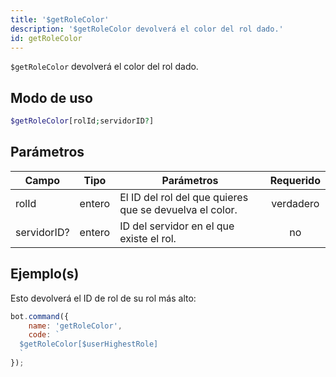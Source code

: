 ```yaml
---
title: '$getRoleColor'
description: '$getRoleColor devolverá el color del rol dado.'
id: getRoleColor
---
```


`$getRoleColor` devolverá el color del rol dado.

## Modo de uso

```php
$getRoleColor[rolId;servidorID?]
```

## Parámetros

| Campo       | Tipo   | Parámetros                                              | Requerido |
| ----------- | ------ | ------------------------------------------------------- |:---------:|
| rolId       | entero | El ID del rol del que quieres que se devuelva el color. | verdadero |
| servidorID? | entero | ID del servidor en el que existe el rol.                |    no     |

## Ejemplo(s)

Esto devolverá el ID de rol de su rol más alto:

```javascript
bot.command({
    name: 'getRoleColor',
    code: `
  $getRoleColor[$userHighestRole]
  `
});
```